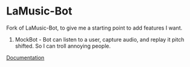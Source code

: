 # LaMusic-Bot

Fork of LaMusic-Bot, to give me a starting point to add features I want. 

1. MockBot - Bot can listen to a user, capture audio, and replay it pitch shifted. So I can troll annoying people.

[Documentation](https://v12.discordjs.guide/voice/receiving-audio.html#basic-usage)
